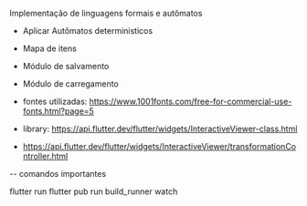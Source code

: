 Implementação de linguagens formais e autômatos

- Aplicar Autômatos deterministicos
- Mapa de itens
- Módulo de salvamento
- Módulo de carregamento




- fontes utilizadas: https://www.1001fonts.com/free-for-commercial-use-fonts.html?page=5
- library: https://api.flutter.dev/flutter/widgets/InteractiveViewer-class.html
- https://api.flutter.dev/flutter/widgets/InteractiveViewer/transformationController.html



-- comandos importantes

flutter run
flutter pub run build_runner watch
